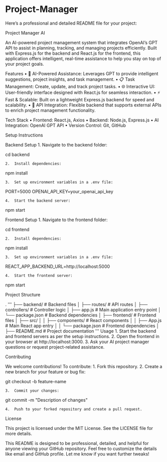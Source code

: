 # Project-Manager

Here’s a professional and detailed README file for your project:

Project Manager AI

An AI-powered project management system that integrates OpenAI’s GPT API to assist in planning, tracking, and managing projects efficiently. Built with Express.js for the backend and React.js for the frontend, this application offers intelligent, real-time assistance to help you stay on top of your project goals.

Features
	•	🧠 AI-Powered Assistance: Leverages GPT to provide intelligent suggestions, project insights, and task management.
	•	📋 Task Management: Create, update, and track project tasks.
	•	🌐 Interactive UI: User-friendly interface designed with React.js for seamless interaction.
	•	⚡ Fast & Scalable: Built on a lightweight Express.js backend for speed and scalability.
	•	🔗 API Integration: Flexible backend that supports external APIs to enrich project management functionality.

Tech Stack
	•	Frontend: React.js, Axios
	•	Backend: Node.js, Express.js
	•	AI Integration: OpenAI GPT API
	•	Version Control: Git, GitHub

Setup Instructions

Backend Setup
	1.	Navigate to the backend folder:

cd backend


	2.	Install dependencies:

npm install


	3.	Set up environment variables in a .env file:

PORT=5000
OPENAI_API_KEY=your_openai_api_key


	4.	Start the backend server:

npm start

Frontend Setup
	1.	Navigate to the frontend folder:

cd frontend


	2.	Install dependencies:

npm install


	3.	Set up environment variables in a .env file:

REACT_APP_BACKEND_URL=http://localhost:5000


	4.	Start the frontend server:

npm start

Project Structure

.
'''
├── backend/                   # Backend files
│   ├── routes/                # API routes
│   ├── controllers/           # Controller logic
│   ├── app.js                 # Main application entry point
│   └── package.json           # Backend dependencies
│
├── frontend/                  # Frontend files
│   ├── src/
│   │   ├── components/        # React components
│   │   ├── App.js             # Main React app entry
│   │   └── package.json       # Frontend dependencies
│
├── README.md                  # Project documentation
'''
Usage
	1.	Start the backend and frontend servers as per the setup instructions.
	2.	Open the frontend in your browser at http://localhost:3000.
	3.	Ask your AI project manager questions or request project-related assistance.

Contributing

We welcome contributions! To contribute:
	1.	Fork this repository.
	2.	Create a new branch for your feature or bug fix:

git checkout -b feature-name


	3.	Commit your changes:

git commit -m "Description of changes"


	4.	Push to your forked repository and create a pull request.

License

This project is licensed under the MIT License. See the LICENSE file for more details.


This README is designed to be professional, detailed, and helpful for anyone viewing your GitHub repository. Feel free to customize the details like email and GitHub profile. Let me know if you want further tweaks!